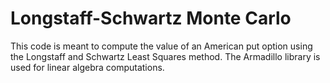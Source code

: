 # Longstaff-Schwartz Monte Carlo

This code is meant to compute the value of an American put option using the Longstaff and Schwartz Least Squares method. The Armadillo library is used for linear algebra computations.
